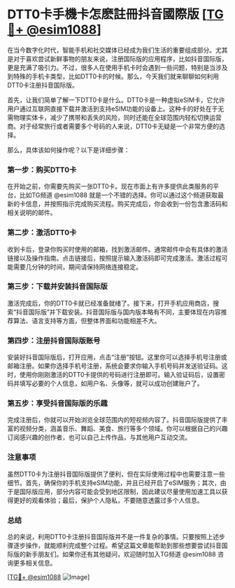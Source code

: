 # DTT0卡手機卡怎麽註冊抖音國際版 [[TG💪+ @esim1088](https://t.me/s/esim1088)]

在当今数字化时代，智能手机和社交媒体已经成为我们生活的重要组成部分。尤其是对于喜欢尝试新鲜事物的朋友来说，注册国际版的应用程序，比如抖音国际版，更是充满了吸引力。不过，很多人在使用手机卡时会遇到一些问题，特别是当涉及到特殊的手机卡类型，比如DTT0卡的时候。那么，今天我们就来聊聊如何利用DTT0卡注册抖音国际版。

首先，让我们简单了解一下DTT0卡是什么。DTT0卡是一种虚拟eSIM卡，它允许用户通过互联网直接下载并激活到支持eSIM功能的设备上。这种卡的好处在于无需物理实体卡，减少了携带和丢失的风险，同时还能在全球范围内轻松切换运营商。对于经常旅行或者需要多个号码的人来说，DTT0卡无疑是一个非常方便的选择。

那么，具体该如何操作呢？以下是详细步骤：

### 第一步：购买DTT0卡

在开始之前，你需要先购买一张DTT0卡。现在市面上有许多提供此类服务的平台，比如TG频道 @esim1088 就是一个不错的选择。你可以通过这个频道获取最新的卡信息，并按照指示完成购买流程。购买完成后，你会收到一份包含激活码和相关说明的邮件。

### 第二步：激活DTT0卡

收到卡后，登录你购买时使用的邮箱，找到激活邮件。通常邮件中会有具体的激活链接以及操作指南。点击链接后，按照提示输入激活码即可完成激活。激活过程可能需要几分钟的时间，期间请保持网络连接稳定。

### 第三步：下载并安装抖音国际版

激活完成后，你的DTT0卡就已经准备就绪了。接下来，打开手机应用商店，搜索“抖音国际版”并下载安装。抖音国际版与国内版本略有不同，主要体现在内容推荐算法、语言支持等方面，但整体界面和功能相差不大。

### 第四步：注册抖音国际版账号

安装好抖音国际版后，打开应用，点击“注册”按钮。这里你可以选择手机号注册或邮箱注册。如果你选择手机号注册，系统会要求你输入手机号码并发送验证码。这时，使用你刚刚激活的DTT0卡提供的号码进行注册即可。输入验证码后，设置密码并填写必要的个人信息，如用户名、头像等，就可以成功创建账户了。

### 第五步：享受抖音国际版的乐趣

完成注册后，你就可以开始浏览全球范围内的短视频内容了。抖音国际版提供了丰富的视频分类，涵盖音乐、舞蹈、美食、旅行等多个领域。你可以根据自己的兴趣订阅感兴趣的创作者，也可以自己上传作品，与其他用户互动交流。

### 注意事项

虽然DTT0卡为注册抖音国际版提供了便利，但在实际使用过程中也需要注意一些细节。首先，确保你的手机支持eSIM功能，并且已经开启了eSIM服务；其次，由于是国际版应用，部分内容可能会受到地区限制，因此建议尽量使用加速工具以获得更好的观看体验；最后，保护个人隐私，不要随意透露过多个人信息。

### 总结

总的来说，利用DTT0卡注册抖音国际版并不是一件复杂的事情。只要按照上述步骤逐步操作，就能顺利完成整个过程。希望这篇文章能帮助到那些想要尝试抖音国际版的新手朋友们。如果你还有其他疑问，欢迎随时加入TG频道 @esim1088 咨询更多相关信息。

[[TG💪+ @esim1088](https://t.me/s/esim1088) ![Image](https://i.postimg.cc/4NQfJmqS/Snipaste-2025-05-13-00-14-12.png)]